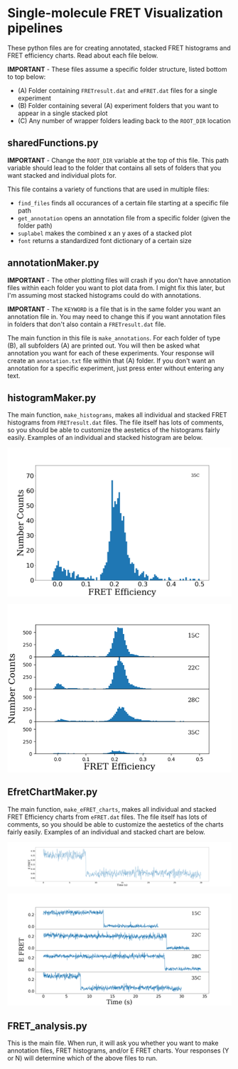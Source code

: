 # Single-molecule FRET Visualization pipelines

These python files are for creating annotated, stacked FRET histograms and FRET efficiency charts. Read about each file below. 

**IMPORTANT** - These files assume a specific folder structure, listed bottom to top below:
* (A) Folder containing `FRETresult.dat` and `eFRET.dat` files for a single experiment
* (B) Folder containing several (A) experiment folders that you want to appear in a single stacked plot
* (C) Any number of wrapper folders leading back to the `ROOT_DIR` location

## sharedFunctions.py

**IMPORTANT** - Change the `ROOT_DIR` variable at the top of this file. This path variable should lead to the folder that contains all sets of folders that you want stacked and individual plots for. 

This file contains a variety of functions that are used in multiple files:
* `find_files` finds all occurances of a certain file starting at a specific file path
* `get_annotation` opens an annotation file from a specific folder (given the folder path)
* `suplabel` makes the combined x an y axes of a stacked plot
* `font` returns a standardized font dictionary of a certain size

## annotationMaker.py

**IMPORTANT** - The other plotting files will crash if you don't have annotation files within each folder you want to plot data from. I might fix this later, but I'm assuming most stacked histograms could do with annotations.

**IMPORTANT** - The `KEYWORD` is a file that is in the same folder you want an annotation file in. You may need to change this if you want annotation files in folders that don't also contain a `FRETresult.dat` file. 

The main function in this file is `make_annotations`. For each folder of type (B), all subfolders (A) are printed out. You will then be asked what annotation you want for each of these experiments. Your response will create an `annotation.txt` file within that (A) folder. If you don't want an annotation for a specific experiment, just press enter without entering any text.

## histogramMaker.py

The main function, `make_histograms`, makes all individual and stacked FRET histograms from `FRETresult.dat` files. The file itself has lots of comments, so you should be able to customize the aestetics of the histograms fairly easily. Examples of an individual and stacked histogram are below. 

![individual histogram](https://github.com/SandersKM/smFRET-analysis-pipelines/blob/master/Example_images/individual/histogram.png "Individual Histogram")

![stacked histogram](https://github.com/SandersKM/smFRET-analysis-pipelines/blob/master/Example_images/stacked/histogram.png "Stacked Histogram")

## EfretChartMaker.py

The main function, `make_eFRET_charts`, makes all individual and stacked FRET Efficiency charts from `eFRET.dat` files. The file itself has lots of comments, so you should be able to customize the aestetics of the charts fairly easily. Examples of an individual and stacked chart are below. 

![Individual FRET efficiency chart](https://github.com/SandersKM/smFRET-analysis-pipelines/blob/master/Example_images/individual/eFRET_plot.png "Individual FRET efficiency chart")

![Stacked FRET efficiency chart](https://github.com/SandersKM/smFRET-analysis-pipelines/blob/master/Example_images/stacked/eFRET_plot.png "Stacked FRET efficiency chart")

## FRET_analysis.py

This is the main file. When run, it will ask you whether you want to make annotation files, FRET histograms, and/or E FRET charts. Your responses (Y or N) will determine which of the above files to run. 

